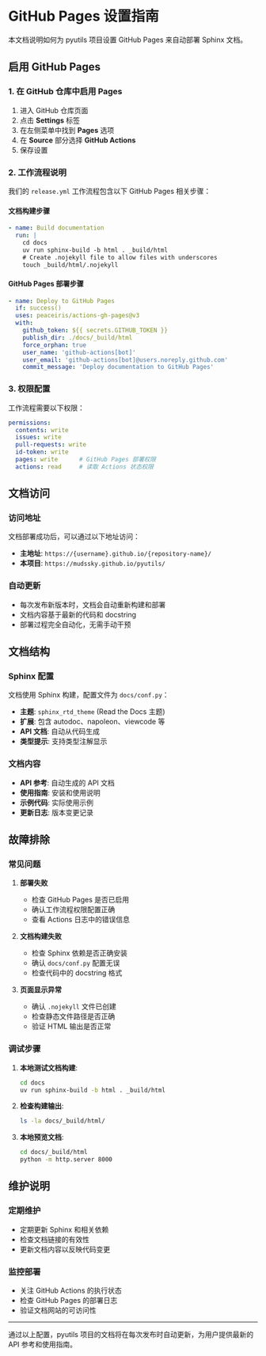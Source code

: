 # GitHub Pages 设置指南

本文档说明如何为 pyutils 项目设置 GitHub Pages 来自动部署 Sphinx 文档。

## 启用 GitHub Pages

### 1. 在 GitHub 仓库中启用 Pages

1. 进入 GitHub 仓库页面
2. 点击 **Settings** 标签
3. 在左侧菜单中找到 **Pages** 选项
4. 在 **Source** 部分选择 **GitHub Actions**
5. 保存设置

### 2. 工作流程说明

我们的 `release.yml` 工作流程包含以下 GitHub Pages 相关步骤：

#### 文档构建步骤
```yaml
- name: Build documentation
  run: |
    cd docs
    uv run sphinx-build -b html . _build/html
    # Create .nojekyll file to allow files with underscores
    touch _build/html/.nojekyll
```

#### GitHub Pages 部署步骤
```yaml
- name: Deploy to GitHub Pages
  if: success()
  uses: peaceiris/actions-gh-pages@v3
  with:
    github_token: ${{ secrets.GITHUB_TOKEN }}
    publish_dir: ./docs/_build/html
    force_orphan: true
    user_name: 'github-actions[bot]'
    user_email: 'github-actions[bot]@users.noreply.github.com'
    commit_message: 'Deploy documentation to GitHub Pages'
```

### 3. 权限配置

工作流程需要以下权限：
```yaml
permissions:
  contents: write
  issues: write
  pull-requests: write
  id-token: write
  pages: write      # GitHub Pages 部署权限
  actions: read     # 读取 Actions 状态权限
```

## 文档访问

### 访问地址

文档部署成功后，可以通过以下地址访问：
- **主地址**: `https://{username}.github.io/{repository-name}/`
- **本项目**: `https://mudssky.github.io/pyutils/`

### 自动更新

- 每次发布新版本时，文档会自动重新构建和部署
- 文档内容基于最新的代码和 docstring
- 部署过程完全自动化，无需手动干预

## 文档结构

### Sphinx 配置

文档使用 Sphinx 构建，配置文件为 `docs/conf.py`：

- **主题**: `sphinx_rtd_theme` (Read the Docs 主题)
- **扩展**: 包含 autodoc、napoleon、viewcode 等
- **API 文档**: 自动从代码生成
- **类型提示**: 支持类型注解显示

### 文档内容

- **API 参考**: 自动生成的 API 文档
- **使用指南**: 安装和使用说明
- **示例代码**: 实际使用示例
- **更新日志**: 版本变更记录

## 故障排除

### 常见问题

1. **部署失败**
   - 检查 GitHub Pages 是否已启用
   - 确认工作流程权限配置正确
   - 查看 Actions 日志中的错误信息

2. **文档构建失败**
   - 检查 Sphinx 依赖是否正确安装
   - 确认 `docs/conf.py` 配置无误
   - 检查代码中的 docstring 格式

3. **页面显示异常**
   - 确认 `.nojekyll` 文件已创建
   - 检查静态文件路径是否正确
   - 验证 HTML 输出是否正常

### 调试步骤

1. **本地测试文档构建**:
   ```bash
   cd docs
   uv run sphinx-build -b html . _build/html
   ```

2. **检查构建输出**:
   ```bash
   ls -la docs/_build/html/
   ```

3. **本地预览文档**:
   ```bash
   cd docs/_build/html
   python -m http.server 8000
   ```

## 维护说明

### 定期维护

- 定期更新 Sphinx 和相关依赖
- 检查文档链接的有效性
- 更新文档内容以反映代码变更

### 监控部署

- 关注 GitHub Actions 的执行状态
- 检查 GitHub Pages 的部署日志
- 验证文档网站的可访问性

---

通过以上配置，pyutils 项目的文档将在每次发布时自动更新，为用户提供最新的 API 参考和使用指南。